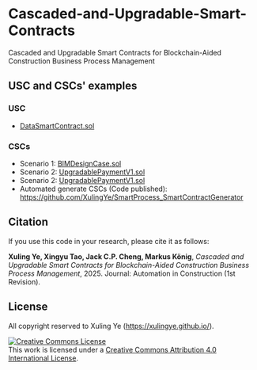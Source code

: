 # Cascaded-and-Upgradable-Smart-Contracts
Cascaded and Upgradable Smart Contracts for Blockchain-Aided Construction Business Process Management

## USC and CSCs' examples
### USC
- [DataSmartContract.sol](https://github.com/XulingYe/Cascaded-and-Upgradable-Smart-Contracts/blob/main/Scenario%202%20-%20Construction%20payment%20automation/Proposed%20Solution%20(New)/DataSmartContract.sol)
### CSCs
- Scenario 1: [BIMDesignCase.sol](https://github.com/XulingYe/Cascaded-and-Upgradable-Smart-Contracts/blob/main/Scenario%201%20-%20BIM-based%20design%20collaboration/BIMDesignCase.sol)
- Scenario 2: [UpgradablePaymentV1.sol](https://github.com/XulingYe/Cascaded-and-Upgradable-Smart-Contracts/blob/main/Scenario%202%20-%20Construction%20payment%20automation/Proposed%20Solution%20(New)/UpgradablePaymentV1.sol)
- Scenario 2: [UpgradablePaymentV1.sol](https://github.com/XulingYe/Cascaded-and-Upgradable-Smart-Contracts/blob/main/Scenario%202%20-%20Construction%20payment%20automation/Proposed%20Solution%20(New)/UpgradablePaymentV2.sol)
- Automated generate CSCs (Code published): https://github.com/XulingYe/SmartProcess_SmartContractGenerator


## Citation

If you use this code in your research, please cite it as follows:

**Xuling Ye, Xingyu Tao, Jack C.P. Cheng, Markus König**, _Cascaded and Upgradable Smart Contracts for Blockchain-Aided Construction Business Process Management_, 2025. Journal: Automation in Construction (1st Revision).



## License
All copyright reserved to Xuling Ye (https://xulingye.github.io/).

<a rel="license" href="http://creativecommons.org/licenses/by/4.0/"><img alt="Creative Commons License" style="border-width:0" src="https://i.creativecommons.org/l/by/4.0/88x31.png" /></a><br />This work is licensed under a <a rel="license" href="http://creativecommons.org/licenses/by/4.0/">Creative Commons Attribution 4.0 International License</a>.
